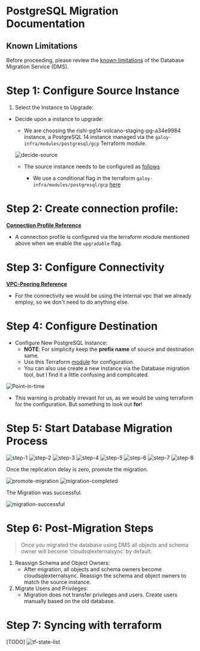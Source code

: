 # PostgreSQL Migration Documentation


## Known Limitations
Before proceeding, please review the [known limitations](https://cloud.google.com/database-migration/docs/postgres/known-limitations) of the Database Migration Service (DMS).

# Step 1: Configure Source Instance
1. Select the Instance to Upgrade:
- Decide upon a instance to upgrade:

	- We are choosing the rishi-pg14-volcano-staging-pg-a34e9984 instance, a PostgreSQL 14 instance managed via the `galoy-infra/modules/postgresql/gcp` Terraform module.

  ![decide-source](./assets/decide-source-instance.png)

	- The source instance needs to be configured as [follows](https://cloud.google.com/database-migration/docs/postgres/configure-source-database#configure-your-source-instance-postgres)
    
    	- We use a conditional flag in the terraform `galoy-infra/modules/postgresql/gcp` [here](https://github.com/GaloyMoney/galoy-infra/pull/190) 


# Step 2: Create connection profile:
[**Connection Profile Reference**](https://cloud.google.com/database-migration/docs/postgres/create-source-connection-profile)

- A connection profile is configured via the terraform module mentioned above when we enable the `upgradable` flag.


# Step 3: Configure Connectivity
[**VPC-Peering Reference**](https://cloud.google.com/database-migration/docs/postgres/configure-connectivity-vpc-peering)

- For the connectivity we would be using the internal vpc that we already employ, so we don't need to do anything else.


# Step 4: Configure Destination
- Configure New PostgreSQL Instance:
	- **NOTE**: For simplicity keep the **prefix name** of source and destination same. 
	- Use this Terraform [module](https://github.com/k3yss/galoy-infra/tree/work/keys/expose-sql-credentials/examples/gcp/db_migration/pg15) for configuration.
	- You can also use create a new instance via the Database migration tool, but I find it a little confusing and complicated.

![Point-in-time](./assets/point-in-time.png)
- This warning is probably irrevant for us, as we would be using terraform for the configuration. But something to look out **for**! 

# Step 5: Start Database Migration Process 

![step-1](./assets/step-1.png)
![step-2](./assets/step-2.png)
![step-3](./assets/step-3.png)
![step-4](./assets/step-4.png)
![step-5](./assets/step-5.png)
![step-6](./assets/step-6.png)
![step-7](./assets/step-7.png)
![step-8](./assets/step-8.png)

Once the replication delay is zero, promote the migration.

![promote-migration](./assets/promote-migration.png)
![migration-completed](./assets/migration-completed.png)

The Migration was successful.

![migration-successful](./assets/successful-migration.png)

# Step 6: Post-Migration Steps

> Once you migrated the database using DMS all objects and schema owner will become ‘cloudsqlexternalsync’ by default.

1. Reassign Schema and Object Owners:
     - After migration, all objects and schema owners become cloudsqlexternalsync. Reassign the schema and object owners to match the source instance.
2. Migrate Users and Privileges:
   - Migration does not transfer privileges and users. Create users manually based on the old database.

# Step 7: Syncing with terraform

[TODO]
![tf-state-list](./assets/tf-state.png)
